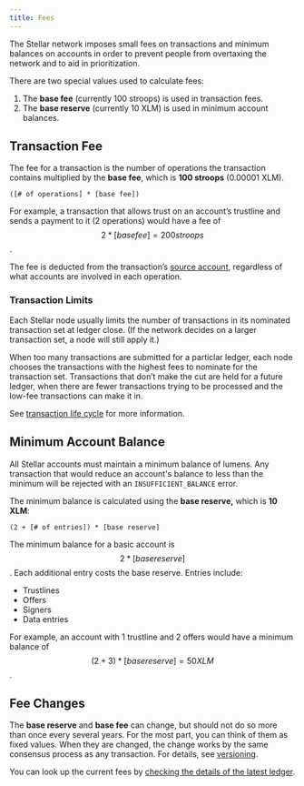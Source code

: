 ```yaml
---
title: Fees
---
```


The Stellar network imposes small fees on transactions and minimum balances on accounts in order to prevent people from overtaxing the network and to aid in prioritization.

There are two special values used to calculate fees:

1. The **base fee** (currently 100 stroops) is used in transaction fees.
2. The **base reserve** (currently 10 XLM) is used in minimum account balances.


## Transaction Fee

The fee for a transaction is the number of operations the transaction contains multiplied by the **base fee**, which is **100 stroops** (0.00001 XLM).

```math-formula
([# of operations] * [base fee])
```

For example, a transaction that allows trust on an account’s trustline and sends a payment to it (2 operations) would have a fee of $$2 * [base fee] = 200 stroops$$.

The fee is deducted from the transaction’s [source account](./transactions.md#source-account), regardless of what accounts are involved in each operation.


### Transaction Limits

Each Stellar node usually limits the number of transactions in its nominated transaction set at ledger close. (If the network decides on a larger transaction set, a node will still apply it.) 

When too many transactions are submitted for a particlar ledger, each node chooses the transactions with the highest fees to nominate for the transaction set. Transactions that don’t make the cut are held for a future ledger, when there are fewer transactions trying to be processed and the low-fee transactions can make it in.

See [transaction life cycle](./transactions.md#life-cycle) for more information.


## Minimum Account Balance

All Stellar accounts must maintain a minimum balance of lumens. Any transaction that would reduce an account's balance to less than the minimum will be rejected with an `INSUFFICIENT_BALANCE` error.

The minimum balance is calculated using the **base reserve,** which is **10 XLM**:

```math-formula
(2 + [# of entries]) * [base reserve]
```

The minimum balance for a basic account is $$2 * [base reserve]$$. Each additional entry costs the base reserve. Entries include:

- Trustlines
- Offers
- Signers
- Data entries

For example, an account with 1 trustline and 2 offers would have a minimum balance of $$(2 + 3) * [base reserve] = 50 XLM$$.


## Fee Changes

The **base reserve** and **base fee** can change, but should not do so more than once every several years. For the most part, you can think of them as fixed values. When they are changed, the change works by the same consensus process as any transaction. For details, see [versioning](https://www.stellar.org/developers/guides/concepts/versioning.html).

You can look up the current fees by [checking the details of the latest ledger](../../horizon/reference/endpoints/ledgers-single.md).
